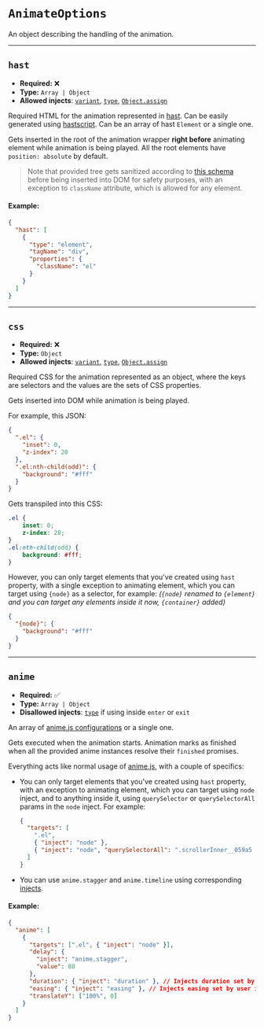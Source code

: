 
# `AnimateOptions`

An object describing the handling of the animation.

---

## `hast`

- **Required:** ❌
- **Type:** `Array | Object`
- **Allowed injects**: [`variant`](Injects.md#variant), [`type`](Injects.md#type), [`Object.assign`](Injects.md#objectassign)

Required HTML for the animation represented in [hast](https://github.com/syntax-tree/hast).
Can be easily generated using [hastscript](https://github.com/syntax-tree/hastscript). Can be
an array of hast `Element` or a single one.

Gets inserted in the root of the animation wrapper **right before** animating element while animation is being played.
All the root elements have `position: absolute` by default.

> Note that provided tree gets sanitized according to [this schema](https://github.com/syntax-tree/hast-util-sanitize/blob/e9dba3269d2750d99f3334883b9e09aec77b69e0/lib/schema.js)
> before being inserted into DOM for safety purposes, with an exception to `className` attribute, which is allowed for any element.

#### Example:
```json
{
  "hast": [
    {
      "type": "element",
      "tagName": "div",
      "properties": {
        "className": "el"
      }
    }
  ]
}
```

---

## `css`
- **Required:** ❌
- **Type:** `Object`
- **Allowed injects**: [`variant`](Injects.md#variant), [`type`](Injects.md#type), [`Object.assign`](Injects.md#objectassign)

Required CSS for the animation represented as an object, where the keys are selectors and
the values are the sets of CSS properties.

Gets inserted into DOM while animation is being played.

For example, this JSON:
```json
{
  ".el": {
    "inset": 0,
    "z-index": 20
  },
  ".el:nth-child(odd)": {
    "background": "#fff"
  }
}
```

Gets transpiled into this CSS:
```css
.el {
    inset: 0;
    z-index: 20;
}
.el:nth-child(odd) {
    background: #fff;
}
```

However, you can only target elements that you've created using `hast` property,
with a single exception to animating element, which you can target using `{node}`
as a selector, for example: _(`{node}` renamed to `{element}` and you can target any elements inside it now, `{container}` added)_
```json
{
  "{node}": {
    "background": "#fff"
  }
}
```

---

## `anime`
- **Required:** ✅
- **Type:** `Array | Object`
- **Disallowed injects**: [`type`](Injects.md#type) if using inside `enter` or `exit`

An array of [anime.js configurations](https://animejs.com/documentation/) or a single one.

Gets executed when the animation starts. Animation marks as finished when all the
provided anime instances resolve their `finished` promises.

Everything acts like normal usage of [anime.js](https://animejs.com), with a couple of specifics:

- You can only target elements that you've created using `hast` property,
  with an exception to animating element, which you can target using `node` inject,
  and to anything inside it, using `querySelector` or `querySelectorAll` params in the
  `node` inject. For example:

  ```json
  {
    "targets": [
      ".el",
      { "inject": "node" },
      { "inject": "node", "querySelectorAll": ".scrollerInner__059a5 > *" }
    ]
  }
  ```

- You can use `anime.stagger` and `anime.timeline` using corresponding [injects](Injects.md#animestagger).

#### Example:
```json
{
  "anime": [
    {
      "targets": [".el", { "inject": "node" }],
      "delay": {
        "inject": "anime.stagger",
        "value": 80
      },
      "duration": { "inject": "duration" }, // Injects duration set by user in settings
      "easing": { "inject": "easing" }, // Injects easing set by user in settings
      "translateY": ["100%", 0]
    }
  ]
}
```
